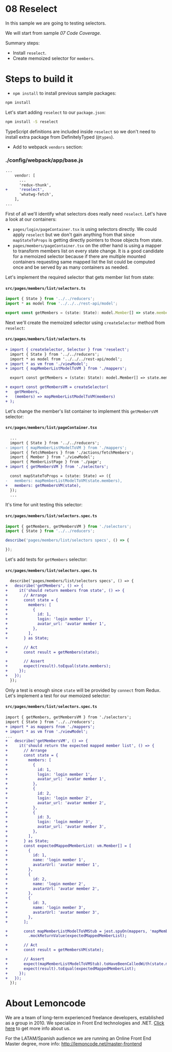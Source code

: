 # 08 Reselect

In this sample we are going to testing selectors.

We will start from sample _07 Code Coverage_.

Summary steps:
 - Install `reselect`.
 - Create memoized selector for `members`.

# Steps to build it

- `npm install` to install previous sample packages:

```bash
npm install
```

Let's start adding `reselect` to our `package.json`:

```bash
npm install -S reselect
```

TypeScript definitions are included inside `reselect` so we don't need to install extra package from DefinitelyTyped (`@types`).

- Add to webpack `vendors` section:

### ./config/webpack/app/base.js
```diff
...
    vendor: [
      ...
      'redux-thunk',
+     'reselect',
      'whatwg-fetch',
    ],
...
```

First of all we'll identify what selectors does really need `reselect`. Let's have a look at our containers:

- `pages/login/pageContainer.tsx` is using selectors directly. We could apply `reselect` but we don't gain anything from that since `mapStateToProps` is getting directly pointers to those objects from state.
- `pages/members/pageContainer.tsx` on the other hand is using a mapper to transform members list on every state change. It is a good candidate for a memoized selector because if there are multiple mounted containers requesting same mapped list the list could be computed once and be served by as many containers as needed.

Let's implement the required selector that gets member list from state:

#### `src/pages/members/list/selectors.ts`

```ts
import { State } from '../../reducers';
import * as model from '../../../rest-api/model';

export const getMembers = (state: State): model.Member[] => state.members;
```

Next we'll create the memoized selector using `createSelector` method from `reselect`:

#### `src/pages/members/list/selectors.ts`

```diff
+ import { createSelector, Selector } from 'reselect';
  import { State } from '../../reducers';
  import * as model from '../../../rest-api/model';
+ import * as vm from './viewModel';
+ import { mapMemberListModelToVM } from './mappers';

  export const getMembers = (state: State): model.Member[] => state.members;

+ export const getMembersVM = createSelector(
+   getMembers,
+   (members) => mapMemberListModelToVM(members)
+ );
```

Let's change the member's list container to implement this `getMembersVM` selector:

#### `src/pages/members/list/pageContainer.tsx`

```diff
  ...
  import { State } from '../../reducers';
- import { mapMemberListModelToVM } from './mappers';
  import { fetchMembers } from './actions/fetchMembers';
  import { Member } from './viewModel';
  import { MemberListPage } from './page';
+ import { getMembersVM } from './selectors';

  const mapStateToProps = (state: State) => ({
-   members: mapMemberListModelToVM(state.members),
+   members: getMembersVM(state),
  });
  ...
```

It's time for unit testing this selector:

#### `src/pages/members/list/selectors.spec.ts`

```ts
import { getMembers, getMembersVM } from './selectors';
import { State } from '../../reducers';

describe('pages/members/list/selectors specs', () => {

});
```

Let's add tests for `getMembers` selector:

#### `src/pages/members/list/selectors.spec.ts`

```diff
  describe('pages/members/list/selectors specs', () => {
+   describe('getMembers', () => {
+     it('should return members from state', () => {
+       // Arrange
+       const state = {
+         members: [
+           {
+             id: 1,
+             login: 'login member 1',
+             avatar_url: 'avatar member 1',
+           },
+         ],
+       } as State;

+       // Act
+       const result = getMembers(state);

+       // Assert
+       expect(result).toEqual(state.members);
+     });
+   });
  });
```

Only a test is enough since `state` will be provided by `connect` from Redux. Let's implement a test for our memoized selector:

#### `src/pages/members/list/selectors.spec.ts`

```diff
import { getMembers, getMembersVM } from './selectors';
import { State } from '../../reducers';
+ import * as mappers from './mappers';
+ import * as vm from './viewModel';
...
+   describe('getMembersVM', () => {
+     it('should return the expected mapped member list', () => {
+       // Arrange
+       const state = {
+         members: [
+           {
+             id: 1,
+             login: 'login member 1',
+             avatar_url: 'avatar member 1',
+           },
+           {
+             id: 2,
+             login: 'login member 2',
+             avatar_url: 'avatar member 2',
+           },
+           {
+             id: 3,
+             login: 'login member 3',
+             avatar_url: 'avatar member 3',
+           },
+         ],
+       } as State;
+       const expectedMappedMemberList: vm.Member[] = [
+         {
+           id: 1,
+           name: 'login member 1',
+           avatarUrl: 'avatar member 1',
+         },
+         {
+           id: 2,
+           name: 'login member 2',
+           avatarUrl: 'avatar member 2',
+         },
+         {
+           id: 3,
+           name: 'login member 3',
+           avatarUrl: 'avatar member 3',
+         },
+       ];

+       const mapMemberListModelToVMStub = jest.spyOn(mappers, 'mapMemberListModelToVM')
+         .mockReturnValue(expectedMappedMemberList);

+       // Act
+       const result = getMembersVM(state);

+       // Assert
+       expect(mapMemberListModelToVMStub).toHaveBeenCalledWith(state.members);
+       expect(result).toEqual(expectedMappedMemberList);
+     });
+   });
  });
```

# About Lemoncode

We are a team of long-term experienced freelance developers, established as a group in 2010.
We specialize in Front End technologies and .NET. [Click here](http://lemoncode.net/services/en/#en-home) to get more info about us.

For the LATAM/Spanish audience we are running an Online Front End Master degree, more info: http://lemoncode.net/master-frontend
